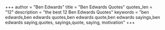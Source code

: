 +++
author = "Ben Edwards"
title = "Ben Edwards Quotes"
quotes_len = "12"
description = "the best 12 Ben Edwards Quotes"
keywords = "ben edwards,ben edwards quotes,ben edwards quote,ben edwards sayings,ben edwards saying,quotes, sayings,quote, saying, motivation"
+++
